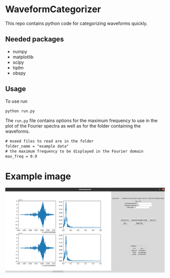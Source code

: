 # WaveformCategorizer
This repo contains python code for categorizing waveforms quickly.

## Needed packages
- numpy
- matplotlib
- scipy
- tqdm
- obspy

## Usage
To use run

```
python run.py
```

The `run.py` file contains options for the maximum frequency to use in the plot of the Fourier spectra as well as for the folder containing the waveforms.

```
# mseed files to read are in the folder
folder_name = "example data"
# the maximum frequency to be displayed in the Fourier domain
max_freq = 0.9
```


# Example image
<picture>
 <img src="example_usage.png">
</picture>
